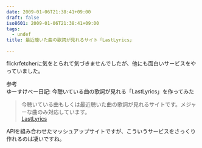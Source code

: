 ```yaml
---
date: 2009-01-06T21:38:41+09:00
draft: false
iso8601: 2009-01-06T21:38:41+09:00
tags:
  - undef
title: 最近聴いた曲の歌詞が見れるサイト「LastLyrics」

---
```


flickrfetcherに気をとられて気づきませんでしたが、他にも面白いサービスをやっていました。  

参考  
ゆーすけべー日記: 今聴いている曲の歌詞が見れる「LastLyrics」を作ってみた

> 今聴いている曲もしくは最近聴いた曲の歌詞が見れるサイトです。メジャーな曲のみ対応しています。  
> [LastLyrics](http://pulpsite.net/lastlyrics/)

APIを組み合わせたマッシュアップサイトですが、こういうサービスをさっくり作れるのは凄いですね。
